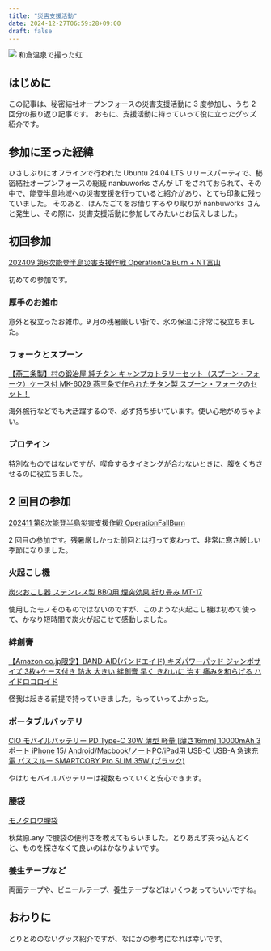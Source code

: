 ```yaml
---
title: "災害支援活動"
date: 2024-12-27T06:59:28+09:00
draft: false
---
```


![](https://i.gyazo.com/2ff3fa9c2dbb2c1ba505f0838479f1c1.jpg)
和倉温泉で撮った虹

## はじめに
この記事は、秘密結社オープンフォースの災害支援活動に 3 度参加し、うち 2 回分の振り返り記事です。
おもに、支援活動に持っていって役に立ったグッズ紹介です。


## 参加に至った経緯
ひさしぶりにオフラインで行われた Ubuntu 24.04 LTS リリースパーティで、秘密結社オープンフォースの総統 nanbuworks さんが LT をされておられて、その中で、能登半島地域への災害支援を行っていると紹介があり、とても印象に残っていました。
そのあと、はんだごてをお借りするやり取りが nanbuworks さんと発生し、その際に、災害支援活動に参加してみたいとお伝えしました。

## 初回参加
[202409 第6次能登半島災害支援作戦 OperationCalBurn + NT富山](https://openforce.connpass.com/event/329132/)

初めての参加です。

### 厚手のお雑巾
意外と役立ったお雑巾。9 月の残暑厳しい折で、氷の保温に非常に役立ちました。

### フォークとスプーン
[【燕三条製】村の鍛冶屋 純チタン キャンプカトラリーセット（スプーン・フォーク）ケース付 MK-6029 燕三条で作られたチタン製 スプーン・フォークのセット！](https://www.amazon.co.jp//dp/B09NXL5WJ1)

海外旅行などでも大活躍するので、必ず持ち歩いています。使い心地がめちゃよい。


### プロテイン
特別なものではないですが、喫食するタイミングが合わないときに、腹をくちさせるのに役立ちました。　


## 2 回目の参加
[202411 第8次能登半島災害支援作戦 OperationFallBurn](https://openforce.connpass.com/event/334304/)

2 回目の参加です。残暑厳しかった前回とは打って変わって、非常に寒さ厳しい季節になりました。


### 火起こし機
[炭火おこし器 ステンレス製 BBQ用 煙突効果 折り畳み MT-17](https://www.campingmoon.co.jp/shopdetail/000000000776/)

使用したモノそのものではないのですが、このような火起こし機は初めて使って、かなり短時間で炭火が起こせて感動しました。


### 絆創膏
[【Amazon.co.jp限定】BAND-AID(バンドエイド) キズパワーパッド ジャンボサイズ 3枚+ケース付き 防水 大きい 絆創膏 早く きれいに 治す 痛みを和らげる ハイドロコロイド](https://www.amazon.co.jp/dp/B07SZZ9KVZ/)

怪我は起きる前提で持っていきました。もっていってよかった。


### ポータブルバッテリ
[CIO モバイルバッテリー PD Type-C 30W 薄型 軽量 [薄さ16mm] 10000mAh 3ポート iPhone 15/ Android/Macbook/ノートPC/iPad用 USB-C USB-A 急速充電 パススルー SMARTCOBY Pro SLIM 35W (ブラック)](https://www.amazon.co.jp/dp/B0CHVZHLZ1/)

やはりモバイルバッテリーは複数もっていくと安心できます。


### 腰袋
[モノタロウ腰袋](https://www.monotaro.com/p/2987/4416/)

秋葉原.any で腰袋の便利さを教えてもらいました。とりあえず突っ込んどくと、ものを探さなくて良いのはかなりよいです。


### 養生テープなど
両面テープや、ビニールテープ、養生テープなどはいくつあってもいいですね。


## おわりに
とりとめのないグッズ紹介ですが、なにかの参考になれば幸いです。

